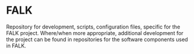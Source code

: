 # FALK
Repository for development, scripts, configuration files, specific for the FALK project. Where/when more appropriate, additional development for the project can be found in repositories for the software components used in FALK.
